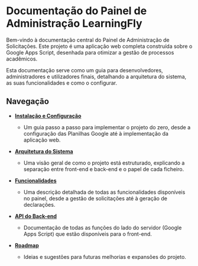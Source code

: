 # Documentação do Painel de Administração LearningFly

Bem-vindo à documentação central do Painel de Administração de Solicitações. Este projeto é uma aplicação web completa construída sobre o Google Apps Script, desenhada para otimizar a gestão de processos acadêmicos.

Esta documentação serve como um guia para desenvolvedores, administradores e utilizadores finais, detalhando a arquitetura do sistema, as suas funcionalidades e como o configurar.

## Navegação

* **[Instalação e Configuração](./setup.md)**
    * Um guia passo a passo para implementar o projeto do zero, desde a configuração das Planilhas Google até à implementação da aplicação web.

* **[Arquitetura do Sistema](./architecture.md)**
    * Uma visão geral de como o projeto está estruturado, explicando a separação entre front-end e back-end e o papel de cada ficheiro.

* **[Funcionalidades](./features.md)**
    * Uma descrição detalhada de todas as funcionalidades disponíveis no painel, desde a gestão de solicitações até à geração de declarações.

* **[API do Back-end](./backend_api.md)**
    * Documentação de todas as funções do lado do servidor (Google Apps Script) que estão disponíveis para o front-end.

* **[Roadmap](./roadmap.md)**
    * Ideias e sugestões para futuras melhorias e expansões do projeto.
